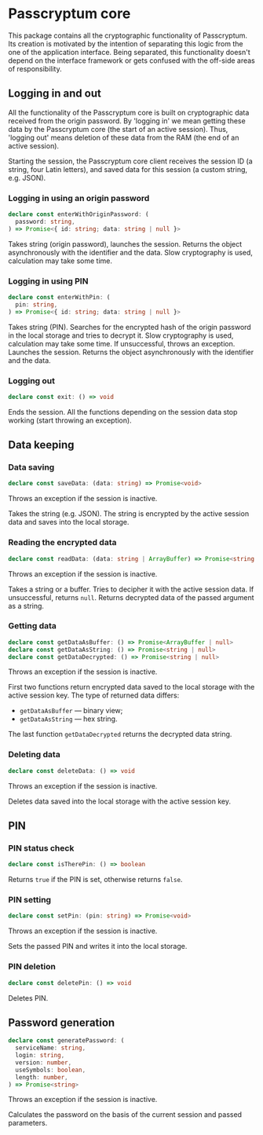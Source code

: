 # Passcryptum core

This package contains all the cryptographic functionality of Passcryptum.
Its creation is motivated by the intention of separating this logic from
the one of the application interface. Being separated, this functionality
doesn't depend on the interface framework or gets confused with the off-side
areas of responsibility.

## Logging in and out

All the functionality of the Passcryptum core is built on cryptographic data
received from the origin password. By 'logging in' we mean getting these data
by the Passcryptum core (the start of an active session). Thus, 'logging out'
means deletion of these data from the RAM (the end of an active session).

Starting the session, the Passcryptum core client receives the session ID
(a string, four Latin letters), and saved data for this session
(a custom string, e.g. JSON).

### Logging in using an origin password

```typescript
declare const enterWithOriginPassword: (
  password: string,
) => Promise<{ id: string; data: string | null }>
```

Takes string (origin password), launches the session.
Returns the object asynchronously with the identifier and the data.
Slow cryptography is used, calculation may take some time.

### Logging in using PIN

```typescript
declare const enterWithPin: (
  pin: string,
) => Promise<{ id: string; data: string | null }>
```

Takes string (PIN). Searches for the encrypted hash of the origin password
in the local storage and tries to decrypt it. Slow cryptography is used,
calculation may take some time. If unsuccessful, throws an exception.
Launches the session.
Returns the object asynchronously with the identifier and the data.

### Logging out

```typescript
declare const exit: () => void
```

Ends the session. All the functions depending on the session data stop working
(start throwing an exception).

## Data keeping

### Data saving

```typescript
declare const saveData: (data: string) => Promise<void>
```

Throws an exception if the session is inactive.

Takes the string (e.g. JSON). The string is encrypted by the active session data
and saves into the local storage.

### Reading the encrypted data

```typescript
declare const readData: (data: string | ArrayBuffer) => Promise<string | null>
```

Throws an exception if the session is inactive.

Takes a string or a buffer. Tries to decipher it with the active session data.
If unsuccessful, returns `null`.
Returns decrypted data of the passed argument as a string.

### Getting data

```typescript
declare const getDataAsBuffer: () => Promise<ArrayBuffer | null>
declare const getDataAsString: () => Promise<string | null>
declare const getDataDecrypted: () => Promise<string | null>
```

Throws an exception if the session is inactive.

First two functions return encrypted data saved to the local storage
with the active session key. The type of returned data differs:

- `getDataAsBuffer` — binary view;
- `getDataAsString` — hex string.

The last function `getDataDecrypted` returns the decrypted data string.

### Deleting data

```typescript
declare const deleteData: () => void
```

Throws an exception if the session is inactive.

Deletes data saved into the local storage with the active session key.

## PIN

### PIN status check

```typescript
declare const isTherePin: () => boolean
```

Returns `true` if the PIN is set, otherwise returns `false`.

### PIN setting

```typescript
declare const setPin: (pin: string) => Promise<void>
```

Throws an exception if the session is inactive.

Sets the passed PIN and writes it into the local storage.

### PIN deletion

```typescript
declare const deletePin: () => void
```

Deletes PIN.

## Password generation

```typescript
declare const generatePassword: (
  serviceName: string,
  login: string,
  version: number,
  useSymbols: boolean,
  length: number,
) => Promise<string>
```

Throws an exception if the session is inactive.

Calculates the password on the basis of the current session and passed parameters.
